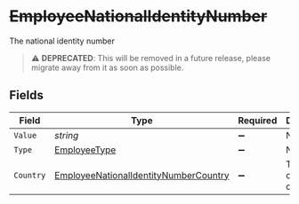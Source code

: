 # ~~EmployeeNationalIdentityNumber~~

The national identity number

> :warning: **DEPRECATED**: This will be removed in a future release, please migrate away from it as soon as possible.


## Fields

| Field                                                                                                     | Type                                                                                                      | Required                                                                                                  | Description                                                                                               | Example                                                                                                   |
| --------------------------------------------------------------------------------------------------------- | --------------------------------------------------------------------------------------------------------- | --------------------------------------------------------------------------------------------------------- | --------------------------------------------------------------------------------------------------------- | --------------------------------------------------------------------------------------------------------- |
| `Value`                                                                                                   | *string*                                                                                                  | :heavy_minus_sign:                                                                                        | N/A                                                                                                       | 123456789                                                                                                 |
| `Type`                                                                                                    | [EmployeeType](../../Models/Components/EmployeeType.md)                                                   | :heavy_minus_sign:                                                                                        | N/A                                                                                                       |                                                                                                           |
| `Country`                                                                                                 | [EmployeeNationalIdentityNumberCountry](../../Models/Components/EmployeeNationalIdentityNumberCountry.md) | :heavy_minus_sign:                                                                                        | The country code                                                                                          |                                                                                                           |